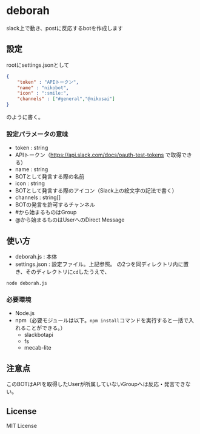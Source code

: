 # deborah
slack上で動き、postに反応するbotを作成します

## 設定
rootにsettings.jsonとして

```JSON
{
    "token" : "APIトークン",
    "name" : "nikobot",
    "icon" : ":smile:",
    "channels" : ["#general","@nikosai"]
}
```

のように書く。

### 設定パラメータの意味
* token : string
 * APIトークン（https://api.slack.com/docs/oauth-test-tokens で取得できる）
* name : string
 * BOTとして発言する際の名前
* icon : string
 * BOTとして発言する際のアイコン（Slack上の絵文字の記法で書く）
* channels : string[]
 * BOTの発言を許可するチャンネル
  * #から始まるものはGroup
  * @から始まるものはUserへのDirect Message

## 使い方
* deborah.js : 本体
* settings.json : 設定ファイル。上記参照。
の2つを同ディレクトリ内に置き、そのディレクトリに``cd``したうえで、
```Shell
node deborah.js
```

### 必要環境
* Node.js
* npm（必要モジュールは以下。``npm install``コマンドを実行すると一括で入れることができる。）
    * slackbotapi
    * fs
    * mecab-lite

## 注意点
このBOTはAPIを取得したUserが所属していないGroupへは反応・発言できない。

## License
MIT License
